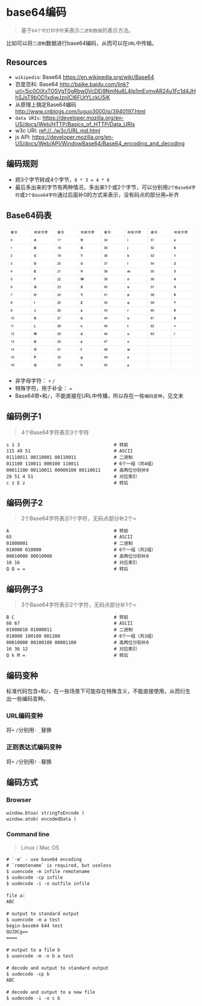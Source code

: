 # base64编码

> 基于`64个可打印字符`来表示`二进制数据`的表示方法。

比如可以将`二进制`数据进行base64编码，从而可以在`URL`中传输。


## Resources

* `wikipedia`: Base64 <https://en.wikipedia.org/wiki/Base64>
* 百度百科: Base64 <http://baike.baidu.com/link?url=5ic0OiXxTO5VgT0gRbw0VcDEj9NmNu6L4Ip1mEvmvAR24u1Fc1d4JHhSJsT9bOD1xdiwJznICl6FUtYLckU5jK>
* 从原理上搞定Base64编码 <http://www.cnblogs.com/luguo3000/p/3940197.html>
* `data URIs`: <https://developer.mozilla.org/en-US/docs/Web/HTTP/Basics_of_HTTP/Data_URIs>
* w3c URI: <ref://../w3c/URL.md.html>
* js API: <https://developer.mozilla.org/en-US/docs/Web/API/WindowBase64/Base64_encoding_and_decoding>


## 编码规则

* 把3个字节转成4个字节，`8 * 3 = 4 * 6`
* 最后多出来的字节有两种情况，多出来1个或2个字节，可以分别用`2个Base64字符`或`3个Base64字符`通过后面补0的方式来表示，没有码点的部分用`=`补齐


## Base64码表

 <img src="./img/base64-alphabet.png" style="max-height:500px;">

* 非字母字符： `+` `/`
* 特殊字符，用于补全： `=`
* Base64带`+`和`/`，不能直接在URL中传播，所以存在一些`编码变种`，见文末




## 编码例子1

> 4个Base64字符表示3个字符

    s 1 3                                   # 转前
    115 49 51                               # ASCII
    01110011 00110001 00110011              # 二进制
    011100 110011 000100 110011             # 6个一组（共4组）
    00011100 00110011 00000100 00110011     # 高两位分别补0
    28 51 4 51                              # 对应索引
    c z E z                                 # 转后

## 编码例子2

> 2个Base64字符表示1个字符，无码点部分补2个=

    A                                       # 转前
    65                                      # ASCII
    01000001                                # 二进制
    010000 010000                           # 6个一组（共2组）
    00010000 00010000                       # 高两位分别补0
    16 16                                   # 对应索引
    Q Q = =                                 # 转后


## 编码例子3

> 3个Base64字符表示2个字符，无码点部分补1个=

    B C                                     # 转前
    66 67                                   # ASCII
    01000010 01000011                       # 二进制
    010000 100100 001100                    # 6个一组（共3组）
    00010000 00100100 00001100              # 高两位分别补0
    16 36 12                                # 对应索引
    Q k M =                                 # 转后




## 编码变种

标准代码包含`+`和`/`，在一些场景下可能存在特殊含义，不能直接使用，从而衍生出一些编码变种。

### URL编码变种

将`+` `/`分别用`-` `_`替换


### 正则表达式编码变种

将`+` `/`分别用`!` `-`替换



## 编码方式

### Browser

    window.btoa( stringToEncode )
    window.atob( encodedData )

### Command line

> Linux / Mac OS

    # `-m` - use base64 encoding
    # `remotename` is required, but useless
    $ uuencode -m infile remotename
    $ uudecode -cp infile 
    $ uudecode -i -o outfile infile 

    file a:
    ABC

    # output to standard output
    $ uuencode -m a test
    begin-base64 644 test
    QUJDCg==
    ====

    # output to a file b
    $ uuencode -m -o b a test

    # decode and output to standard output
    $ uudecode -cp b
    ABC

    # decode and output to a new file
    $ uudecode -i -o c b

